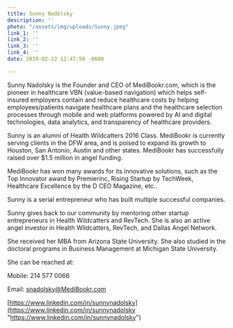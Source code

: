 ```yaml
---
title: Sunny Nadolsky
description: ''
photo: "/assets/img/uploads/Sunny.jpeg"
link_1: ''
link_2: ''
link_3: ''
link_4: ''
date: 2019-02-22 12:47:50 -0600

---
```

Sunny Nadolsky is the Founder and CEO of MediBookr.com, which is the pioneer in healthcare VBN (value-based navigation) which helps self-insured employers contain and reduce healthcare costs by helping employees/patients navigate healthcare plans and the healthcare selection processes through mobile and web platforms powered by AI and digital technologies, data analytics, and transparency of healthcare providers.

Sunny is an alumni of Health Wildcatters 2016 Class. MediBookr is currently serving clients in the DFW area, and is poised to expand its growth to Houston, San Antonio, Austin and other states. MediBookr has successfully raised over $1.5 million in angel funding.

MediBookr has won many awards for its innovative solutions, such as the Top Innovator award by Premierinc, Rising Startup by TechWeek, Healthcare Excellence by the D CEO Magazine, etc..

Sunny is a serial entrepreneur who has built multiple successful companies.

Sunny gives back to our community by mentoring other startup entrepreneurs in Health Wildcatters and RevTech. She is also an active angel investor in Health Wildcatters, RevTech, and Dallas Angel Network.

She received her MBA from Arizona State University. She also studied in the doctoral programs in Business Management at Michigan State University.

She can be reached at:

Mobile: 214 577 0066

Email: snadolsky@MediBookr.com

[https://www.linkedin.com/in/sunnynadolsky](https://www.linkedin.com/in/sunnynadolsky "https://www.linkedin.com/in/sunnynadolsky")
